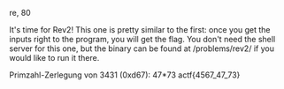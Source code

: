 re, 80

It's time for Rev2! This one is pretty similar to the first: once you get the inputs right to the program, you will get the flag. You don't need the shell server for this one, but the binary can be found at /problems/rev2/ if you would like to run it there.

Primzahl-Zerlegung von 3431 (0xd67): 47*73
actf{4567_47_73}
